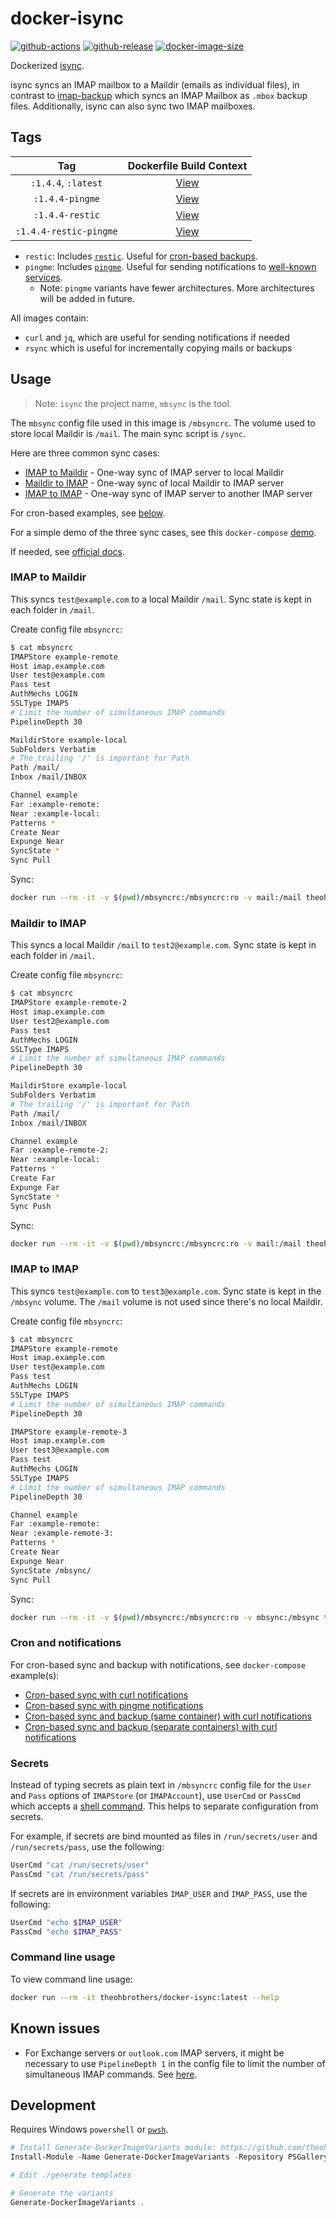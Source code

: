 # docker-isync

[![github-actions](https://github.com/theohbrothers/docker-isync/workflows/ci-master-pr/badge.svg)](https://github.com/theohbrothers/docker-isync/actions)
[![github-release](https://img.shields.io/github/v/release/theohbrothers/docker-isync?style=flat-square)](https://github.com/theohbrothers/docker-isync/releases/)
[![docker-image-size](https://img.shields.io/docker/image-size/theohbrothers/docker-isync/latest)](https://hub.docker.com/r/theohbrothers/docker-isync)

Dockerized [isync](https://sourceforge.net/projects/isync/).

isync syncs an IMAP mailbox to a Maildir (emails as individual files), in contrast to [imap-backup](https://github.com/theohbrothers/docker-imap-backup) which syncs an IMAP Mailbox as `.mbox` backup files. Additionally, isync can also sync two IMAP mailboxes.

## Tags

| Tag | Dockerfile Build Context |
|:-------:|:---------:|
| `:1.4.4`, `:latest` | [View](variants/1.4.4) |
| `:1.4.4-pingme` | [View](variants/1.4.4-pingme) |
| `:1.4.4-restic` | [View](variants/1.4.4-restic) |
| `:1.4.4-restic-pingme` | [View](variants/1.4.4-restic-pingme) |

- `restic`: Includes [`restic`](https://github.com/restic/restic). Useful for [cron-based backups](#cron-and-notifications).
- `pingme`: Includes [`pingme`](https://github.com/kha7iq/pingme). Useful for sending notifications to [well-known services](https://pingme.lmno.pk/#/services).
  - Note: `pingme` variants have fewer architectures. More architectures will be added in future.

All images contain:

-  `curl` and `jq`, which are useful for sending notifications if needed
- `rsync` which is useful for incrementally copying mails or backups

## Usage

> Note: `isync` the project name, `mbsync` is the tool.

The `mbsync` config file used in this image is `/mbsyncrc`. The volume used to store local Maildir is `/mail`. The main sync script is `/sync`.

Here are three common sync cases:

- [IMAP to Maildir](#imap-to-maildir) - One-way sync of IMAP server to local Maildir
- [Maildir to IMAP](#maildir-to-imap) - One-way sync of local Maildir to IMAP server
- [IMAP to IMAP](#imap-to-imap) - One-way sync of IMAP server to another IMAP server

For cron-based examples, see [below](#cron-and-notifications).

For a simple demo of the three sync cases, see this `docker-compose` [demo](docs/examples/demo).

If needed, see [official docs](https://isync.sourceforge.io/).

### IMAP to Maildir

This syncs `test@example.com` to a local Maildir `/mail`.  Sync state is kept in each folder in `/mail`.

Create config file `mbsyncrc`:

```sh
$ cat mbsyncrc
IMAPStore example-remote
Host imap.example.com
User test@example.com
Pass test
AuthMechs LOGIN
SSLType IMAPS
# Limit the number of simultaneous IMAP commands
PipelineDepth 30

MaildirStore example-local
SubFolders Verbatim
# The trailing '/' is important for Path
Path /mail/
Inbox /mail/INBOX

Channel example
Far :example-remote:
Near :example-local:
Patterns *
Create Near
Expunge Near
SyncState *
Sync Pull
```

Sync:

```sh
docker run --rm -it -v $(pwd)/mbsyncrc:/mbsyncrc:ro -v mail:/mail theohbrothers/docker-isync:latest
```

### Maildir to IMAP

This syncs a local Maildir `/mail` to `test2@example.com`. Sync state is kept in each folder in `/mail`.

Create config file `mbsyncrc`:

```sh
$ cat mbsyncrc
IMAPStore example-remote-2
Host imap.example.com
User test2@example.com
Pass test
AuthMechs LOGIN
SSLType IMAPS
# Limit the number of simultaneous IMAP commands
PipelineDepth 30

MaildirStore example-local
SubFolders Verbatim
# The trailing '/' is important for Path
Path /mail/
Inbox /mail/INBOX

Channel example
Far :example-remote-2:
Near :example-local:
Patterns *
Create Far
Expunge Far
SyncState *
Sync Push
```

Sync:

```sh
docker run --rm -it -v $(pwd)/mbsyncrc:/mbsyncrc:ro -v mail:/mail theohbrothers/docker-isync:latest
```

### IMAP to IMAP

This syncs `test@example.com` to `test3@example.com`. Sync state is kept in the `/mbsync` volume. The `/mail` volume is not used since there's no local Maildir.

Create config file `mbsyncrc`:

```sh
$ cat mbsyncrc
IMAPStore example-remote
Host imap.example.com
User test@example.com
Pass test
AuthMechs LOGIN
SSLType IMAPS
# Limit the number of simultaneous IMAP commands
PipelineDepth 30

IMAPStore example-remote-3
Host imap.example.com
User test3@example.com
Pass test
AuthMechs LOGIN
SSLType IMAPS
# Limit the number of simultaneous IMAP commands
PipelineDepth 30

Channel example
Far :example-remote:
Near :example-remote-3:
Patterns *
Create Near
Expunge Near
SyncState /mbsync/
Sync Pull
```

Sync:

```sh
docker run --rm -it -v $(pwd)/mbsyncrc:/mbsyncrc:ro -v mbsync:/mbsync theohbrothers/docker-isync:latest
```

### Cron and notifications

For cron-based sync and backup with notifications, see `docker-compose` example(s):

- [Cron-based sync with curl notifications](docs/examples/cron-sync)
- [Cron-based sync with pingme notifications](docs/examples/cron-sync-pingme)
- [Cron-based sync and backup (same container) with curl notifications](docs/examples/cron-sync-backup)
- [Cron-based sync and backup (separate containers) with curl notifications](docs/examples/cron-sync-backup-separate)

### Secrets

Instead of typing secrets as plain text in `/mbsyncrc` config file for the `User` and `Pass` options of `IMAPStore` (or `IMAPAccount`), use `UserCmd` or `PassCmd` which accepts a [shell command](https://isync.sourceforge.io/mbsync.html). This helps to separate configuration from secrets.

For example, if secrets are bind mounted as files in `/run/secrets/user` and `/run/secrets/pass`, use the following:

```sh
UserCmd "cat /run/secrets/user"
PassCmd "cat /run/secrets/pass"
```

If secrets are in environment variables `IMAP_USER` and `IMAP_PASS`, use the following:

```sh
UserCmd "echo $IMAP_USER"
PassCmd "echo $IMAP_PASS"
```

### Command line usage

To view command line usage:

```sh
docker run --rm -it theohbrothers/docker-isync:latest --help
```

## Known issues

- For Exchange servers or `outlook.com` IMAP servers, it might be necessary to use `PipelineDepth 1` in the config file to limit the number of simultaneous IMAP commands. See [here](https://sourceforge.net/p/isync/bugs/22/).

## Development

Requires Windows `powershell` or [`pwsh`](https://github.com/PowerShell/PowerShell).

```powershell
# Install Generate-DockerImageVariants module: https://github.com/theohbrothers/Generate-DockerImageVariants
Install-Module -Name Generate-DockerImageVariants -Repository PSGallery -Scope CurrentUser -Force -Verbose

# Edit ./generate templates

# Generate the variants
Generate-DockerImageVariants .
```
